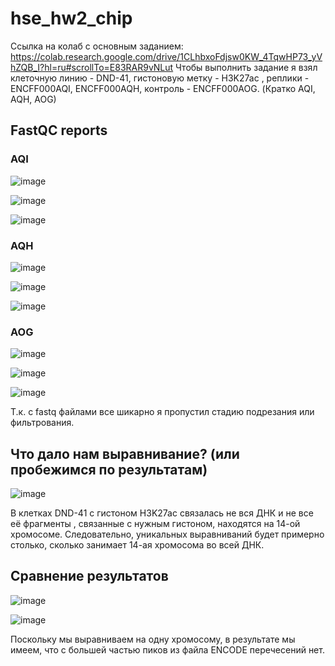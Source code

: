 # hse_hw2_chip

Ссылка на колаб с основным заданием: https://colab.research.google.com/drive/1CLhbxoFdjsw0KW_4TqwHP73_yVhZQB_I?hl=ru#scrollTo=E83RAR9vNLut
Чтобы выполнить задание я взял клеточную линию - DND-41, гистоновую метку - H3K27ac , реплики - ENCFF000AQI, ENCFF000AQH, контроль - ENCFF000AOG. (Кратко AQI, AQH, AOG)

## FastQC reports

### AQI

![image](https://user-images.githubusercontent.com/93160309/157734342-4145ca93-9191-4bb7-9944-565d1a203376.png)

![image](https://user-images.githubusercontent.com/93160309/157734415-eb008e87-c189-4d47-ad1c-5464b807548c.png)

![image](https://user-images.githubusercontent.com/93160309/157734767-fb973a0e-bbb8-4470-a369-2a2340535318.png)

### AQH

![image](https://user-images.githubusercontent.com/93160309/157734838-0f911962-936b-4b93-9ac5-ee74220286e0.png)

![image](https://user-images.githubusercontent.com/93160309/157734878-1cbdbb24-1d74-4786-bf4c-7360108fdc7d.png)

![image](https://user-images.githubusercontent.com/93160309/157734948-78fefdb1-8eb4-45f9-b03c-13b8fb24833d.png)

### AOG

![image](https://user-images.githubusercontent.com/93160309/157734998-85d97628-515c-4801-9b44-1db664b6d6ec.png)

![image](https://user-images.githubusercontent.com/93160309/157735031-e8b64d59-e881-4f6b-ac55-e8bacead90c2.png)

![image](https://user-images.githubusercontent.com/93160309/157735070-4798e938-11d2-476b-ad10-1d1b970b8731.png)

Т.к. с fastq файлами все шикарно я пропустил стадию подрезания или фильтрования.

## Что дало нам выравнивание? (или пробежимся по результатам)

![image](https://user-images.githubusercontent.com/93160309/157735863-13aabfa9-a152-4fb2-85f8-2bcbe1baf159.png)

В клетках DND-41 с гистоном H3K27aс связалась не вся ДНК и не все её фрагменты , связанные с нужным гистоном, находятся на 14-ой хромосоме. Следовательно, уникальных выравниваний будет примерно столько, сколько занимает 14-ая хромосома во всей ДНК. 

## Сравнение результатов

![image](https://user-images.githubusercontent.com/93160309/157738829-7e0668a0-fee1-4724-aa63-777544f3528a.png)

![image](https://user-images.githubusercontent.com/93160309/157738903-d13e424b-b1c4-4b0c-a810-499b606a7842.png)

Поскольку мы выравниваем на одну хромосому, в результате мы имеем, что с большей частью пиков из файла ENCODE перечесений нет. 
